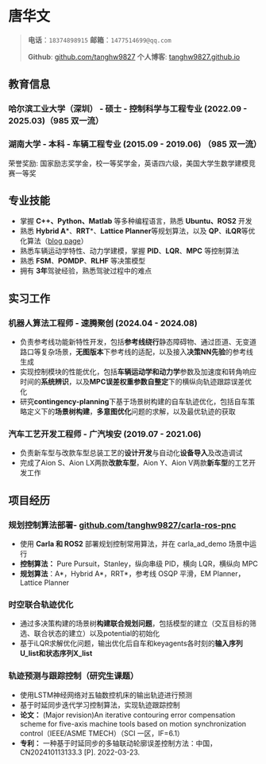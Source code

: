 # 唐华文

> **电话**：`18374898915`   **邮箱**：`1477514699@qq.com`
> 
> **Github**: [github.com/tanghw9827](https://github.com/tanghw9827)  **个人博客**: [tanghw9827.github.io](https://tanghw9827.github.io)
>
<!-- <img src="https://avatars.githubusercontent.com/u/583231?v=4" alt="avatar"> -->

## 教育信息

### 哈尔滨工业大学（深圳） - 硕士 - 控制科学与工程专业 (2022.09 - 2025.03)（985 双一流）

### 湖南大学 - 本科 - 车辆工程专业 (2015.09 - 2019.06) （985 双一流）

荣誉奖励: 国家励志奖学金，校一等奖学金，英语四六级，美国大学生数学建模竞赛一等奖


## 专业技能

- 掌握 **C++、Python、Matlab** 等多种编程语言，熟悉 **Ubuntu、ROS2** 开发
- 熟悉 **Hybrid A***、**RRT***、**Lattice Planner**等规划算法，以及 **QP**、**iLQR**等优化算法（[blog page](https://tanghw9827.github.io/2024/08/01/%E6%8E%A7%E5%88%B6%E5%9F%BA%E6%9C%AC%E5%8E%9F%E7%90%86/)）
- 熟悉车辆运动学特性、动力学建模，掌握 **PID**、**LQR**、**MPC** 等控制算法
- 熟悉 **FSM**、**POMDP**、**RLHF** 等决策模型
- 拥有 **3年**驾驶经验，熟悉驾驶过程中的难点


## 实习工作

### 机器人算法工程师 - 速腾聚创  (2024.04 - 2024.08)
- 负责参考线功能新特性开发，包括**参考线绕行**静态障碍物、通过匝道、无变道路口等复杂场景，**无图版本**下参考线的适配，以及接入**决策NN先验**的参考线生成
- 实现控制模块的性能优化，包括**车辆运动学和动力学**参数及加速度和转角响应时间的**系统辨识**，以及**MPC误差权重参数自整定**下的横纵向轨迹跟踪误差优化
- 研究**contingency-planning**下基于场景树构建的自车轨迹优化，包括自车策略定义下的**场景树构建**，**多意图优化**问题的求解，以及最优轨迹的获取

### 汽车工艺开发工程师 - 广汽埃安  (2019.07 - 2021.06)
- 负责新车型与改款车型总装工艺的**设计开发**与自动化**设备导入**及改造调试
- 完成了Aion S、Aion LX两款**改款车型**，Aion Y、Aion V两款**新车型**的工艺开发工作

## 项目经历

###  规划控制算法部署- [github.com/tanghw9827/carla-ros-pnc](https://github.com/tanghw9827/carla-ros-pnc)
- 使用 **Carla 和 ROS2** 部署规划控制常用算法，并在 carla_ad_demo 场景中运行
- **控制算法：** Pure Pursuit，Stanley，纵向串级 PID，横向 LQR，横纵向 MPC
- **规划算法**：A\*，Hybrid A\*，RRT\*，参考线 OSQP 平滑，EM Planner，Lattice Planner

### 时空联合轨迹优化
- 通过多决策构建的场景树**构建联合规划问题**，包括模型的建立（交互目标的筛选、联合状态的建立）以及potential的初始化
- 基于iLQR求解优化问题，输出优化后自车和keyagents各时刻的**输入序列U_list​和状态序列X_list**

### 轨迹预测与跟踪控制（研究生课题）
- 使用LSTM神经网络对五轴数控机床的输出轨迹进行预测
- 基于时延同步迭代学习控制算法，实现轨迹跟踪控制
- **论文：** (Major revision)An iterative contouring error compensation scheme for five-axis machine tools based on motion synchronization control（IEEE/ASME TMECH）（SCI 一区，IF=6.1）
- **专利：** 一种基于时延同步的多轴联动轮廓误差控制方法：中国，CN202410113133.3 [P]. 2022-03-23.

